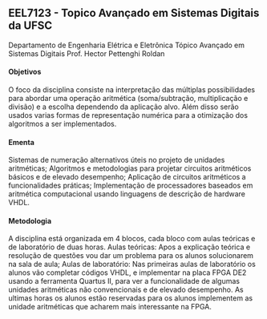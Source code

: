 ## EEL7123 - Topico Avançado em Sistemas Digitais da UFSC

Departamento de Engenharia Elétrica e Eletrônica
Tópico Avançado em Sistemas Digitais
Prof. Hector Pettenghi Roldan

#### Objetivos
O foco da disciplina consiste na interpretação das múltiplas possibilidades para abordar
uma operação aritmética (soma/subtração, multiplicação e divisão) e a escolha
dependendo da aplicação alvo. Além disso serão usados varias formas de
representação numérica para a otimização dos algoritmos a ser implementados.

#### Ementa
Sistemas de numeração alternativos úteis no projeto de unidades aritméticas; Algoritmos
e metodologias para projetar circuitos aritméticos básicos e de elevado desempenho;
Aplicação de circuitos aritméticos a funcionalidades práticas; Implementação de
processadores baseados em aritmética computacional usando linguagens de descrição
de hardware VHDL.

#### Metodologia
A disciplina está organizada em 4 blocos, cada bloco com aulas teóricas e
de laboratório de duas horas. Aulas teóricas: Apos a explicação teórica e resolução de
questões vou dar um problema para os alunos solucionarem na sala de aula; Aulas de
laboratório: Nas primeiras aulas de laboratório os alunos vão completar códigos VHDL, e
implementar na placa FPGA DE2 usando a ferramenta Quartus II, para ver a
funcionalidade de algumas unidades aritméticas não convencionais e de elevado
desempenho. As ultimas horas os alunos estão reservadas para os alunos implementem
as unidade aritméticas que acharem mais interessante na FPGA.
